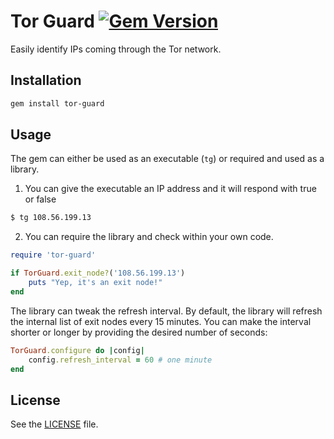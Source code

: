 Tor Guard [![Gem
Version](https://badge.fury.io/rb/tor-guard.svg)](https://badge.fury.io/rb/tor-guard)
=========

Easily identify IPs coming through the Tor network.

Installation
------------

```bash
gem install tor-guard
```

Usage
-----

The gem can either be used as an executable (`tg`) or required and used as a
library.

1. You can give the executable an IP address and it will respond with true or
   false

```bash
$ tg 108.56.199.13
```

2. You can require the library and check within your own code.

```ruby
require 'tor-guard'

if TorGuard.exit_node?('108.56.199.13')
    puts "Yep, it's an exit node!"
end
```

The library can tweak the refresh interval. By default, the library will
refresh the internal list of exit nodes every 15 minutes. You can make the
interval shorter or longer by providing the desired number of seconds:

```ruby
TorGuard.configure do |config|
    config.refresh_interval = 60 # one minute
end
```

License
-------

See the [LICENSE](./LICENSE) file.
